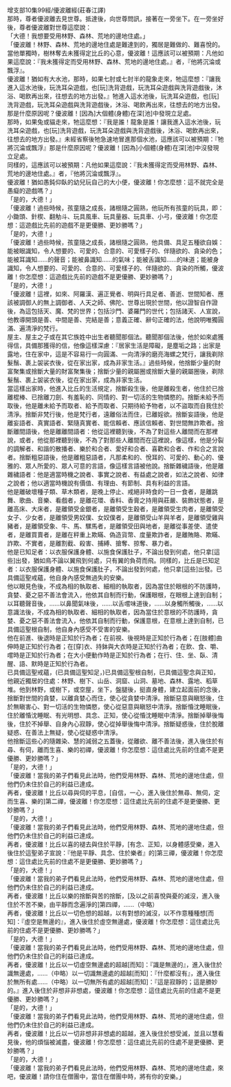 增支部10集99經/優波離經(莊春江譯)  
那時，尊者優波離去見世尊。抵達後，向世尊問訊，接著在一旁坐下。在一旁坐好後，尊者優波離對世尊這麼說：  
「大德！我想要受用林野、森林、荒地的邊地住處。」  
「優波離！林野、森林、荒地的邊地住處是難達到的，獨居是難做的、難喜悅的。當他單獨時，樹林奪去未獲得定比丘的心意，優波離！這應該可以被預期：凡他如果這麼說：『我未獲得定而受用林野、森林、荒地的邊地住處。』者，『他將沉淪或飄浮』。  
優波離！猶如有大水池，那時，如果七肘或七肘半的龍象走來，牠這麼想：『讓我進入這水池後，玩洗耳朵遊戲，也[玩]洗背遊戲，玩洗耳朵遊戲與洗背遊戲後，沐浴、喝飲再出來，往想去的地方出發。』牠進入這水池後，玩洗耳朵遊戲，也[玩]洗背遊戲，玩洗耳朵遊戲與洗背遊戲後，沐浴、喝飲再出來，往想去的地方出發。那是什麼原因呢？優波離！[因為]大個體(身體)在深[池]中發現立足處。  
那時，如果兔或貓走來，牠這麼想：『我是誰！龍象是誰！讓我進入這水池後，玩洗耳朵遊戲，也[玩]洗背遊戲，玩洗耳朵遊戲與洗背遊戲後，沐浴、喝飲再出來，往想去的地方出發。』未經省察後牠急速地冒進那個水池，這應該可以被預期：『牠將沉淪或飄浮』那是什麼原因呢？優波離！[因為]小個體(身體)在深[池]中沒發現立足處。  
同樣的，這應該可以被預期：凡他如果這麼說：『我未獲得定而受用林野、森林、荒地的邊地住處。』者，『他將沉淪或飄浮』。  
優波離！猶如愚鈍仰臥的幼兒玩自己的大小便，優波離！你怎麼想：這不就完全是愚癡的遊戲嗎？」  
「是的，大德！」  
「優波離！過些時候，孩童隨之成長，諸根隨之圓熟，他玩所有孩童的玩具，即：小鋤頭、針楔、翻觔斗、玩具風車、玩具量器、玩具車、小弓，優波離！你怎麼想：這遊戲比先前的遊戲不是更優勝、更妙勝嗎？」  
「是的，大德！」  
「優波離！過些時候，孩童隨之成長，諸根隨之圓熟，他具備、具足五種欲自娛：能被眼識知，令人想要的、可愛的、合意的、可愛樣子的、伴隨欲的、貪染的色；能被耳識知……的聲音；能被鼻識知……的氣味；能被舌識知……的味道；能被身識知，令人想要的、可愛的、合意的、可愛樣子的、伴隨欲的、貪染的所觸，優波離！你怎麼想：這遊戲比先前的遊戲不是更優勝、更妙勝嗎？」  
「是的，大德！」  
「優波離！這裡，如來、阿羅漢、遍正覺者、明與行具足者、善逝、世間知者、應該被調御人的無上調御者、人天之師、佛陀、世尊出現於世間，他以證智自作證後，為這包括天、魔、梵的世界；包括沙門、婆羅門的世代；包括諸天、人宣說，他教導開頭是善、中間是善、完結是善；意義正確、辭句正確的法，他說明唯獨圓滿、遍清淨的梵行。  
屋主、屋主之子或在其它族姓中出生者聽聞那個法。聽聞那個法後，他於如來處獲得信，具備那獲得的信，他像這樣深慮：『居家生活是障礙，是塵垢之路；出家是露地，住在家中，這是不容易行一向圓滿、一向清淨的磨亮海螺之梵行，讓我剃除髮鬚、裹上袈裟衣後，從在家出家，成為非家生活。』過些時候，他捨斷少量的財富聚集或捨斷大量的財富聚集後；捨斷少量的親屬圈或捨斷大量的親屬圈後，剃除髮鬚、裹上袈裟衣後，從在家出家，成為非家生活。  
當這樣出家時，他進入比丘的生活規定，捨斷殺生後，他是離殺生者，他住於已捨離棍棒、已捨離刀劍、有羞恥的、同情的、對一切活的生物憐愍的。捨斷未給予而取後，他是離未給予而取者、給予而取者、只期待給予物者，以不盜取而自我住於清淨。捨斷非梵行後，他是梵行者，遠離俗法而住，已離婬欲。捨斷妄語後，他是離妄語者、真實語者、緊隨真實者、能信賴者、應該信賴者、對世間無詐欺者。捨斷離間語後，他是離離間語者：他從這裡聽到後，不為了對這些人離間而在那裡說，或者，他從那裡聽到後，不為了對那些人離間而在這裡說，像這樣，他是分裂的調解者、和諧的散播者、樂於和合者、愛好和合者、喜歡和合者、作和合之言說者。捨斷粗惡語後，他是離粗惡語者，凡那柔和的、悅耳的、可愛的、動心的、優雅的、眾人所愛的、眾人可意的言語，像這樣言語被他說。捨斷雜穢語後，他是離雜穢語者：他是適當時機之說者、事實之說者、有益處之說者，如法之說者、如律之說者；他以適當時機說有價值、有理由、有節制、具有利益的言語。  
他是離破壞種子類、草木類者，是晚上停止、戒絕非時食的一日一食者，是離跳舞、歌曲、音樂、看戲者，是離花環、香料、香膏之持用與莊嚴、裝飾狀態者，是離高床、大床者，是離領受金銀者，是離領受生穀者，是離領受生肉者，是離領受女子、少女者，是離領受男奴僕、女奴僕者，是離領受山羊與羊者，是離領受雞與豬者，是離領受象、牛、馬、騾馬者，是離領受田與地者，是離從事差使、遣使者，是離買賣者，是離在秤重上欺瞞、偽造貨幣、度量欺詐者，是離賄賂、欺瞞、詐欺、不實者，是離割截、殺害、捕縛、搶奪、掠奪、暴力者。  
他是已知足者：以衣服保護身體、以施食保護肚子，不論出發到何處，他只拿[這些]出發，猶如鳥不論以翼飛到何處，只有翼的負荷而飛。同樣的，比丘是已知足者：以衣服保護身體、以施食保護肚子，不論出發到何處，他只拿[這些]出發。已具備這聖戒蘊，他自身內感受無過失的安樂。  
他以眼見色後，不成為相的執取者、細相的執取者，因為當住於眼根的不防護時，貪婪、憂之惡不善法會流入，他依其自制而行動，保護眼根，在眼根上達到自制；以耳聽聲音後，……以鼻聞氣味後，……以舌嚐味道後，……以身觸所觸後，……以意識法後，不成為相的執取者、細相的執取者，因為當住於意根的不防護時，貪婪、憂之惡不善法會流入，他依其自制而行動，保護意根，在意根上達到自制，已具備這聖根自制，他自身內感受不受害的安樂。  
他在前進、後退時是正知於行為者；在前視、後視時是正知於行為者；在[肢體]曲伸時是正知於行為者；在[穿]衣、持鉢與大衣時是正知於行為者；在飲、食、嚼、嚐時是正知於行為者；在大小便動作時是正知於行為者；在行、住、坐、臥、清醒、語、默時是正知於行為者。  
已具備這聖戒蘊，(已具備這聖知足，)已具備這聖根自制，已具備這聖念與正知，他親近獨居的住處：林野、樹下、山岳、洞窟、山洞、墓地、森林、露地、稻草堆。他到林野，或樹下，或空屋，坐下，盤腿後，挺直身體，建立起面前的念後，捨斷對世間的貪婪，以離貪婪心而住，使心從貪婪中清淨。捨斷惡意與瞋怒後，住於無瞋害心、對一切活的生物憐愍，使心從惡意與瞋怒中清淨。捨斷惛沈睡眠後，住於離惛沈睡眠、有光明想、具念、正知，使心從惛沈睡眠中清淨。捨斷掉舉後悔後，住於不掉舉、自身內心寂靜，使心從掉舉後悔中清淨。捨斷疑惑後，住於脫離疑惑、在善法上無疑，使心從疑惑中清淨。  
他捨斷這些心的隨雜染、慧的減弱之五蓋後，從離欲、離不善法後，進入後住於有尋、有伺，離而生喜、樂的初禪，優波離！你怎麼想：這住處比先前的住處不是更優勝、更妙勝嗎？」  
「是的，大德！」  
「優波離！當我的弟子們看見此法時，他們受用林野、森林、荒地的邊地住處，但他們仍未住於自己的利益已達成。  
再者，優波離！比丘以尋與伺的平息，[自信，一心，進入後住於無尋、無伺，定而生喜、樂的]第二禪，優波離！你怎麼想：這住處比先前的住處不是更優勝、更妙勝嗎？」  
「是的，大德！」  
「優波離！當我的弟子們看見此法時，他們受用林野、森林、荒地的邊地住處，但他們仍未住於自己的利益已達成。  
再者，優波離！比丘以喜的褪去與住於平靜，[有念、正知，以身體感受樂，進入後住於這聖弟子宣說：『他是平靜、具念、住於樂者』的]第三禪，優波離！你怎麼想：這住處比先前的住處不是更優勝、更妙勝嗎？」  
「是的，大德！」  
「優波離！當我的弟子們看見此法時，他們受用林野、森林、荒地的邊地住處，但他們仍未住於自己的利益已達成。  
再者，優波離！比丘以樂的捨斷與苦的捨斷，[及以之前喜悅與憂的滅沒，進入後住於不苦不樂，由平靜而念遍淨的]第四禪，……（中略）  
再者，優波離！比丘以一切色想的超越，以有對想的滅沒，以不作意種種想[而知]：『虛空是無邊的』，進入後住於虛空無邊處，優波離！你怎麼想：這住處比先前的住處不是更優勝、更妙勝嗎？」  
「是的，大德！」  
「優波離！當我的弟子們看見此法時，他們受用林野、森林、荒地的邊地住處，但他們仍未住於自己的利益已達成。  
再者，優波離！比丘以一切虛空無邊處的超越[而知]：『識是無邊的』，進入後住於識無邊處，……（中略）以一切識無邊處的超越[而知]：『什麼都沒有』，進入後住於無所有處……（中略）以一切無所有處的超越[而知]：『這是寂靜的；這是勝妙的。』進入後住於非想非非想處，優波離！你怎麼想：這住處比先前的住處不是更優勝、更妙勝嗎？」  
「是的，大德！」  
「優波離！當我的弟子們看見此法時，他們受用林野、森林、荒地的邊地住處，但他們仍未住於自己的利益已達成。  
再者，優波離！比丘以一切非想非非想處的超越，進入後住於想受滅，並且以慧看見後，他的煩惱被滅盡，優波離！你怎麼想：這住處比先前的住處不是更優勝、更妙勝嗎？」  
「是的，大德！」  
「優波離！當我的弟子們看見此法時，他們受用林野、森林、荒地的邊地住處，來吧，優波離！請你住在僧團中，當住在僧團中時，將有你的安樂。」  
  
  
